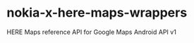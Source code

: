 nokia-x-here-maps-wrappers
==========================

HERE Maps reference API for Google Maps Android API v1
